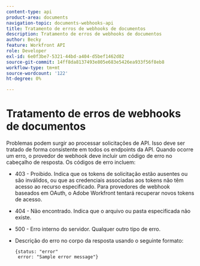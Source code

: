```yaml
---
content-type: api
product-area: documents
navigation-topic: documents-webhooks-api
title: Tratamento de erros de webhooks de documentos
description: Tratamento de erros de webhooks de documentos
author: Becky
feature: Workfront API
role: Developer
exl-id: 6e0f3be7-5321-44bd-a404-d5bef1462d82
source-git-commit: 14ff8da8137493e805e683e5426ea933f56f8eb8
workflow-type: tm+mt
source-wordcount: '122'
ht-degree: 0%

---
```


# Tratamento de erros de webhooks de documentos

Problemas podem surgir ao processar solicitações de API. Isso deve ser tratado de forma consistente em todos os endpoints da API. Quando ocorre um erro, o provedor de webhook deve incluir um código de erro no cabeçalho de resposta. Os códigos de erro incluem:

* 403 - Proibido. Indica que os tokens de solicitação estão ausentes ou são inválidos, ou que as credenciais associadas aos tokens não têm acesso ao recurso especificado. Para provedores de webhook baseados em OAuth, o Adobe Workfront tentará recuperar novos tokens de acesso.

* 404 - Não encontrado. Indica que o arquivo ou pasta especificada não existe.

* 500 - Erro interno do servidor. Qualquer outro tipo de erro.

* Descrição do erro no corpo da resposta usando o seguinte formato:

  ```
  {status: "error"
   error: "Sample error message"}
  ```

